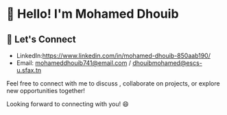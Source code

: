 # 👋 Hello! I'm Mohamed Dhouib

## 💬 Let's Connect

- LinkedIn:https://www.linkedin.com/in/mohamed-dhouib-850aab190/
- Email: mohameddhouib741@email.com / dhouibmohamed@escs-u.sfax.tn

Feel free to connect with me to discuss , collaborate on projects, or explore new opportunities together!

Looking forward to connecting with you! 😄
